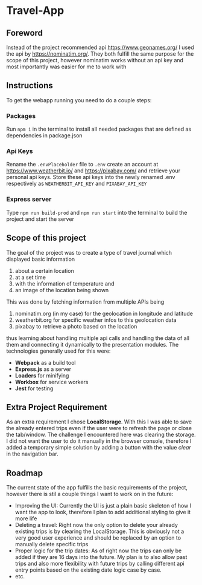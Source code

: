 # Travel-App
## Foreword 
Instead of the project recommended  api https://www.geonames.org/ I used the api by https://nominatim.org/. They both fulfill the same purpose for the scope of this project, however nominatim works without an api key and most importantly was easier for me to work with
## Instructions
To get the webapp running you need to do a couple steps:
### Packages
Run `npm i` in the terminal to install all needed packages that are defined as dependencies in package.json

### Api Keys
Rename the `.envPlaceholder` file to `.env` 
create an account at https://www.weatherbit.io/ and https://pixabay.com/ and retrieve your personal api keys.
Store these api keys into the newly renamed .env respectively as `WEATHERBIT_API_KEY` and `PIXABAY_API_KEY`

### Express server
Type `npm run build-prod` and `npm run start` into the terminal to build the project and start the server

## Scope of this project
The goal of the project was to create a type of travel journal which displayed basic information 
1. about a certain location
2. at a set time
3. with the information of temperature and
4. an image of the location being shown

This was done by fetching information from multiple APIs being
1. nominatim.org (in my case) for the geolocation in longitude and latitude
2. weatherbit.org for specific weather infos to this geolocation data
3. pixabay to retrieve a photo based on the location

thus learning about handling multiple api calls and handling the data of all them and connecting it dynamically to the presentation modules.  The technologies generally used for this were:
- **Webpack** as a build tool
- **Express.js** as a server
- **Loaders** for minifying
- **Workbox** for service workers
- **Jest** for testing

## Extra Project Requirement
As an extra requirement I chose **LocalStorage**. With this I was able to save the already entered trips even if the user were to refresh the page or close the tab/window. The challenge I encountered here was clearing the storage. I did not want the user to do it manually in the 
browser console, therefore I added a temporary simple solution by adding a button with the value *clear* in the navigation bar.

## Roadmap
The current state of the app fulfills the basic requirements of the project, however there is stil a couple things I want to work on in the future:
- Improving the UI: Currently the UI is just a plain basic skeleton of how I want the app to look, therefore I plan to add additional styling to give it more life
- Deleting a travel: Right now the only option to delete your already existing trips is by clearing the LocalStorage. This is obviously not a very good user experience and should be replaced by an option to manually delete specific trips
- Proper logic for the trip dates: As of right now the trips can only be added if they are 16 days into the future. My plan is to also allow past trips and also more flexibility with future trips by calling different api entry points based on the existing date logic case by case.
- etc.

